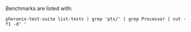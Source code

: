 Benchmarks are listed with:
```
phoronix-test-suite list-tests | grep 'pts/' | grep Processor | cut -f1 -d' '
```
